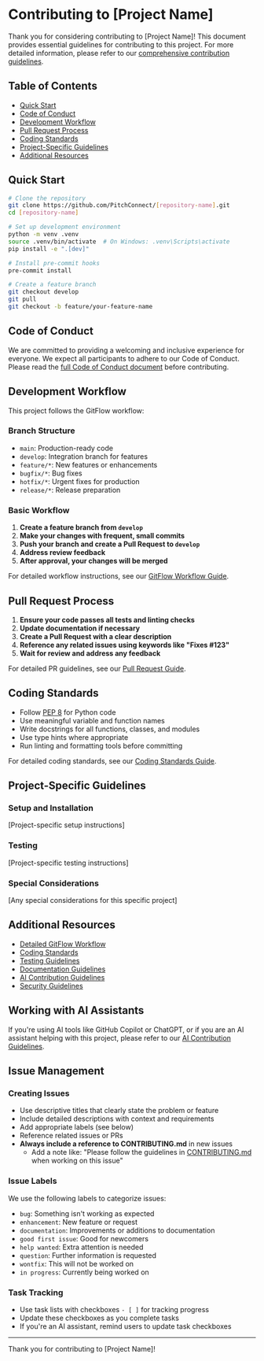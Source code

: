 # Contributing to [Project Name]

Thank you for considering contributing to [Project Name]! This document provides essential guidelines for contributing to this project. For more detailed information, please refer to our [comprehensive contribution guidelines](https://github.com/PitchConnect/contribution-guidelines).

## Table of Contents

- [Quick Start](#quick-start)
- [Code of Conduct](#code-of-conduct)
- [Development Workflow](#development-workflow)
- [Pull Request Process](#pull-request-process)
- [Coding Standards](#coding-standards)
- [Project-Specific Guidelines](#project-specific-guidelines)
- [Additional Resources](#additional-resources)

## Quick Start

```bash
# Clone the repository
git clone https://github.com/PitchConnect/[repository-name].git
cd [repository-name]

# Set up development environment
python -m venv .venv
source .venv/bin/activate  # On Windows: .venv\Scripts\activate
pip install -e ".[dev]"

# Install pre-commit hooks
pre-commit install

# Create a feature branch
git checkout develop
git pull
git checkout -b feature/your-feature-name
```

## Code of Conduct

We are committed to providing a welcoming and inclusive experience for everyone. We expect all participants to adhere to our Code of Conduct. Please read the [full Code of Conduct document](https://github.com/PitchConnect/contribution-guidelines/blob/main/CODE_OF_CONDUCT.md) before contributing.

## Development Workflow

This project follows the GitFlow workflow:

### Branch Structure

- `main`: Production-ready code
- `develop`: Integration branch for features
- `feature/*`: New features or enhancements
- `bugfix/*`: Bug fixes
- `hotfix/*`: Urgent fixes for production
- `release/*`: Release preparation

### Basic Workflow

1. **Create a feature branch from `develop`**
2. **Make your changes with frequent, small commits**
3. **Push your branch and create a Pull Request to `develop`**
4. **Address review feedback**
5. **After approval, your changes will be merged**

For detailed workflow instructions, see our [GitFlow Workflow Guide](https://github.com/PitchConnect/contribution-guidelines/blob/main/workflow.md).

## Pull Request Process

1. **Ensure your code passes all tests and linting checks**
2. **Update documentation if necessary**
3. **Create a Pull Request with a clear description**
4. **Reference any related issues using keywords like "Fixes #123"**
5. **Wait for review and address any feedback**

For detailed PR guidelines, see our [Pull Request Guide](https://github.com/PitchConnect/contribution-guidelines/blob/main/pull-requests.md).

## Coding Standards

- Follow [PEP 8](https://www.python.org/dev/peps/pep-0008/) for Python code
- Use meaningful variable and function names
- Write docstrings for all functions, classes, and modules
- Use type hints where appropriate
- Run linting and formatting tools before committing

For detailed coding standards, see our [Coding Standards Guide](https://github.com/PitchConnect/contribution-guidelines/blob/main/coding-standards.md).

## Project-Specific Guidelines

<!-- This section should be customized for each repository -->

### Setup and Installation

[Project-specific setup instructions]

### Testing

[Project-specific testing instructions]

### Special Considerations

[Any special considerations for this specific project]

## Additional Resources

- [Detailed GitFlow Workflow](https://github.com/PitchConnect/contribution-guidelines/blob/main/workflow.md)
- [Coding Standards](https://github.com/PitchConnect/contribution-guidelines/blob/main/coding-standards.md)
- [Testing Guidelines](https://github.com/PitchConnect/contribution-guidelines/blob/main/testing.md)
- [Documentation Guidelines](https://github.com/PitchConnect/contribution-guidelines/blob/main/documentation.md)
- [AI Contribution Guidelines](https://github.com/PitchConnect/contribution-guidelines/blob/main/ai-guidelines.md)
- [Security Guidelines](https://github.com/PitchConnect/contribution-guidelines/blob/main/security.md)

## Working with AI Assistants

If you're using AI tools like GitHub Copilot or ChatGPT, or if you are an AI assistant helping with this project, please refer to our [AI Contribution Guidelines](https://github.com/PitchConnect/contribution-guidelines/blob/main/ai-guidelines.md).

## Issue Management

### Creating Issues

- Use descriptive titles that clearly state the problem or feature
- Include detailed descriptions with context and requirements
- Add appropriate labels (see below)
- Reference related issues or PRs
- **Always include a reference to CONTRIBUTING.md** in new issues
  - Add a note like: "Please follow the guidelines in [CONTRIBUTING.md](../CONTRIBUTING.md) when working on this issue"

### Issue Labels

We use the following labels to categorize issues:

- `bug`: Something isn't working as expected
- `enhancement`: New feature or request
- `documentation`: Improvements or additions to documentation
- `good first issue`: Good for newcomers
- `help wanted`: Extra attention is needed
- `question`: Further information is requested
- `wontfix`: This will not be worked on
- `in progress`: Currently being worked on

### Task Tracking

- Use task lists with checkboxes `- [ ]` for tracking progress
- Update these checkboxes as you complete tasks
- If you're an AI assistant, remind users to update task checkboxes

---

Thank you for contributing to [Project Name]!
